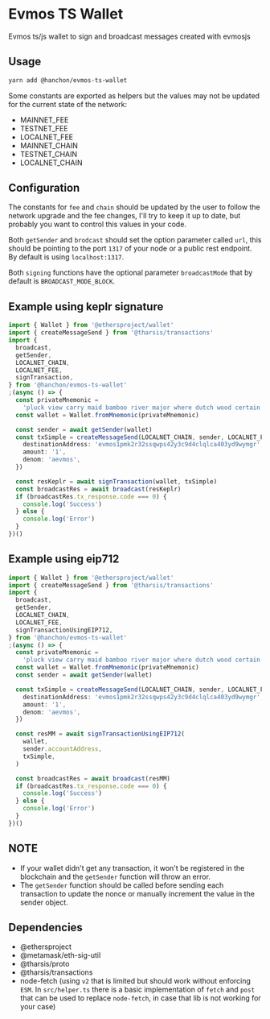 # Evmos TS Wallet

Evmos ts/js wallet to sign and broadcast messages created with evmosjs

## Usage

```sh
yarn add @hanchon/evmos-ts-wallet
```

Some constants are exported as helpers but the values may not be updated for the current state of the network:

- MAINNET_FEE
- TESTNET_FEE
- LOCALNET_FEE
- MAINNET_CHAIN
- TESTNET_CHAIN
- LOCALNET_CHAIN

## Configuration

The constants for `fee` and `chain` should be updated by the user to follow the network upgrade and the fee changes, I'll try to keep it up to date, but probably you want to control this values in your code.

Both `getSender` and `brodcast` should set the option parameter called `url`, this should be pointing to the port `1317` of your node or a public rest endpoint. By default is using `localhost:1317`.

Both `signing` functions have the optional parameter `broadcastMode` that by default is `BROADCAST_MODE_BLOCK`.

## Example using keplr signature

```ts
import { Wallet } from '@ethersproject/wallet'
import { createMessageSend } from '@tharsis/transactions'
import {
  broadcast,
  getSender,
  LOCALNET_CHAIN,
  LOCALNET_FEE,
  signTransaction,
} from '@hanchon/evmos-ts-wallet'
;(async () => {
  const privateMnemonic =
    'pluck view carry maid bamboo river major where dutch wood certain oval order wise awkward clerk adult summer because number raven coil crunch hat'
  const wallet = Wallet.fromMnemonic(privateMnemonic)

  const sender = await getSender(wallet)
  const txSimple = createMessageSend(LOCALNET_CHAIN, sender, LOCALNET_FEE, '', {
    destinationAddress: 'evmos1pmk2r32ssqwps42y3c9d4clqlca403yd9wymgr',
    amount: '1',
    denom: 'aevmos',
  })

  const resKeplr = await signTransaction(wallet, txSimple)
  const broadcastRes = await broadcast(resKeplr)
  if (broadcastRes.tx_response.code === 0) {
    console.log('Success')
  } else {
    console.log('Error')
  }
})()
```

## Example using eip712

```ts
import { Wallet } from '@ethersproject/wallet'
import { createMessageSend } from '@tharsis/transactions'
import {
  broadcast,
  getSender,
  LOCALNET_CHAIN,
  LOCALNET_FEE,
  signTransactionUsingEIP712,
} from '@hanchon/evmos-ts-wallet'
;(async () => {
  const privateMnemonic =
    'pluck view carry maid bamboo river major where dutch wood certain oval order wise awkward clerk adult summer because number raven coil crunch hat'
  const wallet = Wallet.fromMnemonic(privateMnemonic)
  const sender = await getSender(wallet)

  const txSimple = createMessageSend(LOCALNET_CHAIN, sender, LOCALNET_FEE, '', {
    destinationAddress: 'evmos1pmk2r32ssqwps42y3c9d4clqlca403yd9wymgr',
    amount: '1',
    denom: 'aevmos',
  })

  const resMM = await signTransactionUsingEIP712(
    wallet,
    sender.accountAddress,
    txSimple,
  )

  const broadcastRes = await broadcast(resMM)
  if (broadcastRes.tx_response.code === 0) {
    console.log('Success')
  } else {
    console.log('Error')
  }
})()
```

## NOTE

- If your wallet didn't get any transaction, it won't be registered in the blockchain and the `getSender` function will throw an error.
- The `getSender` function should be called before sending each transaction to update the nonce or manually increment the value in the sender object.

## Dependencies

- @ethersproject
- @metamask/eth-sig-util
- @tharsis/proto
- @tharsis/transactions
- node-fetch (using `v2` that is limited but should work without enforcing `ESM`. In `src/helper.ts` there is a basic implementation of `fetch` and `post` that can be used to replace `node-fetch`, in case that lib is not working for your case)
